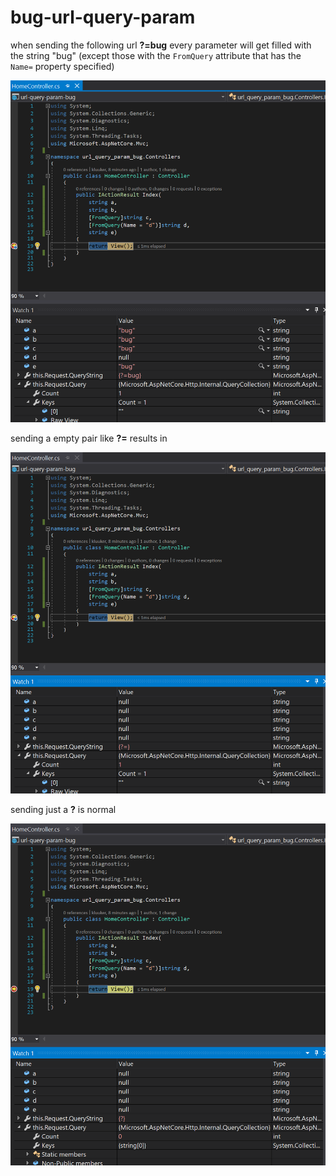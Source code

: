 # bug-url-query-param

when sending the following url **?=bug** every parameter will get filled with the string "bug"
(except those with the `FromQuery` attribute that has the `Name=` property specified)

![bug example ?=bug](example-bug.png)

sending a empty pair like **?=** results in

![bug example ?=](example-empty-kvp.png)

sending just a **?** is normal

![bug example ?](example-questionmark.png)